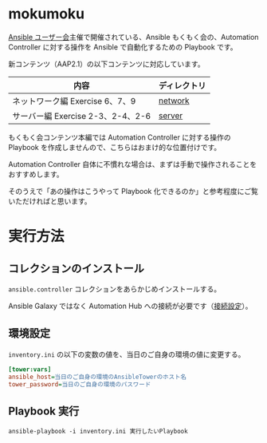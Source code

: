 # mokumoku

[Ansible ユーザー会](https://ansible-users.connpass.com/)主催で開催されている、Ansible もくもく会の、Automation Controller に対する操作を Ansible で自動化するための Playbook です。

新コンテンツ（AAP2.1）の以下コンテンツに対応しています。

| 内容  | ディレクトリ |
|--|--|
|ネットワーク編 Exercise 6、7、9 | [network](./network/) |
| サーバー編 Exercise 2-3、2-4、2-6 | [server](./server/) |

もくもく会コンテンツ本編では Automation Controller に対する操作の Playbook を作成しませんので、こちらはおまけ的な位置付けです。

Automation Controller 自体に不慣れな場合は、まずは手動で操作されることをおすすめします。

そのうえで「あの操作はこうやって Playbook 化できるのか」と参考程度にご覧いただければと思います。

# 実行方法

## コレクションのインストール

`ansible.controller` コレクションをあらかじめインストールする。

Ansible Galaxy ではなく Automation Hub への接続が必要です（[接続設定](https://tekunabe.hatenablog.jp/entry/2020/12/27/ansible_galaxy_automation_hub)）。
## 環境設定
`inventory.ini` の以下の変数の値を、当日のご自身の環境の値に変更する。

```ini
[tower:vars]
ansible_host=当日のご自身の環境のAnsibleTowerのホスト名
tower_password=当日のご自身の環境のパスワード
```

## Playbook 実行
```
ansible-playbook -i inventory.ini 実行したいPlaybook
```
